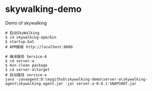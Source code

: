 # skywalking-demo
Demo of skywalking

```shell script
# 启动SkyWalking
$ cd skywalking-apm/bin
$ startup.bat
# APM面板 http://localhost:8080

# 编译服务 Service-A
$ cd server-a
$ mvn clean package
$ cd server-a\target
# 启动路径 service-a
java -javaagent:D:\mygithub\skywalking-demo\server-a\skywalking-agent\skywalking-agent.jar -jar server-a-0.0.1-SNAPSHOT.jar
```